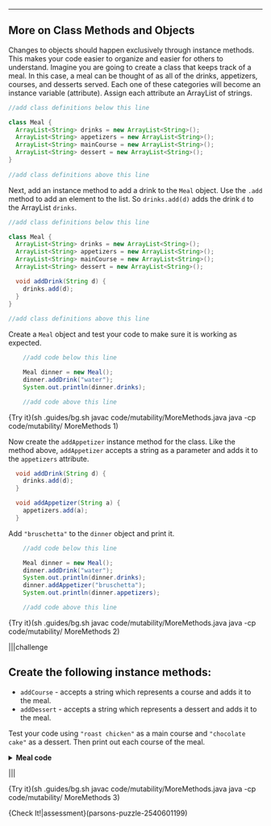 ----------

## More on Class Methods and Objects

Changes to objects should happen exclusively through instance methods. This makes your code easier to organize and easier for others to understand. Imagine you are going to create a class that keeps track of a meal. In this case, a meal can be thought of as all of the drinks, appetizers, courses, and desserts served. Each one of these categories will become an instance variable (attribute). Assign each attribute an ArrayList of strings.

```java
//add class definitions below this line

class Meal {
  ArrayList<String> drinks = new ArrayList<String>();
  ArrayList<String> appetizers = new ArrayList<String>();
  ArrayList<String> mainCourse = new ArrayList<String>();
  ArrayList<String> dessert = new ArrayList<String>();
}
 
//add class definitions above this line
```

Next, add an instance method to add a drink to the `Meal` object. Use the `.add` method to add an element to the list. So `drinks.add(d)` adds the drink `d` to the ArrayList `drinks`.

```java
//add class definitions below this line

class Meal {
  ArrayList<String> drinks = new ArrayList<String>();
  ArrayList<String> appetizers = new ArrayList<String>();
  ArrayList<String> mainCourse = new ArrayList<String>();
  ArrayList<String> dessert = new ArrayList<String>();

  void addDrink(String d) {
    drinks.add(d);
  }
}
 
//add class definitions above this line
```

Create a `Meal` object and test your code to make sure it is working as expected.

```java
    //add code below this line

    Meal dinner = new Meal();
    dinner.addDrink("water");
    System.out.println(dinner.drinks);

    //add code above this line
```

{Try it}(sh .guides/bg.sh javac code/mutability/MoreMethods.java java -cp code/mutability/ MoreMethods 1)

Now create the `addAppetizer` instance method for the class. Like the method above, `addAppetizer` accepts a string as a parameter and adds it to the `appetizers` attribute. 

```java
  void addDrink(String d) {
    drinks.add(d);
  }

  void addAppetizer(String a) {
    appetizers.add(a);
  }
```

Add `"bruschetta"` to the `dinner` object and print it.

```java
    //add code below this line

    Meal dinner = new Meal();
    dinner.addDrink("water");
    System.out.println(dinner.drinks);
    dinner.addAppetizer("bruschetta");
    System.out.println(dinner.appetizers);

    //add code above this line
```

{Try it}(sh .guides/bg.sh javac code/mutability/MoreMethods.java java -cp code/mutability/ MoreMethods 2)

|||challenge
## Create the following instance methods:
* `addCourse` - accepts a string which represents a course and adds it to the meal.
* `addDessert` - accepts a string which represents a dessert and adds it to the meal.

Test your code using `"roast chicken"` as a main course and `"chocolate cake"` as a dessert. Then print out each course of the meal.
<details>
  <summary><strong>Meal code</strong></summary>
  
  ```java
  import java.util.ArrayList;

  //add class definitions below this line

  class Meal {
    ArrayList<String> drinks = new ArrayList<String>();
    ArrayList<String> appetizers = new ArrayList<String>();
    ArrayList<String> mainCourse = new ArrayList<String>();
    ArrayList<String> dessert = new ArrayList<String>();

    void addDrink(String d) {
      drinks.add(d);
    }

    void addAppetizer(String a) {
      appetizers.add(a);
    }
  
    void addCourse(String c) {
      mainCourse.add(c);
    }
  
    void addDessert(String d) {
      dessert.add(d);
    }
  }

  //add class definitions above this line

  public class MoreMethods {  
    public static void main(String[] args) {

      //add code below this line

      Meal dinner = new Meal();
      dinner.addDrink("water");
      dinner.addAppetizer("bruschetta");
      dinner.addCourse("roast chicken");
      dinner.addDessert("chocolate cake");
  
      System.out.println(dinner.drinks);
      System.out.println(dinner.appetizers);
      System.out.println(dinner.mainCourse);
      System.out.println(dinner.dessert);

      //add code above this line
    }
  }
  ```
  
</details>

|||

{Try it}(sh .guides/bg.sh javac code/mutability/MoreMethods.java java -cp code/mutability/ MoreMethods 3)

{Check It!|assessment}(parsons-puzzle-2540601199)
